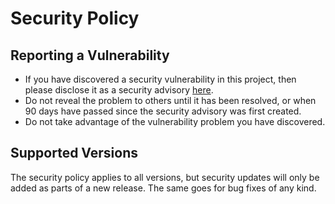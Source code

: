 # Security Policy

## Reporting a Vulnerability

* If you have discovered a security vulnerability in this project, then please disclose it as a security advisory [here](https://github.com/gibbz00/padded-number/security/advisories/new).
* Do not reveal the problem to others until it has been resolved, or when 90 days have passed since the security advisory was first created.
* Do not take advantage of the vulnerability problem you have discovered.

## Supported Versions

The security policy applies to all versions, but security updates will only be added as parts of a new release. The same goes for bug fixes of any kind.
